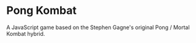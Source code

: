 Pong Kombat
===========

A JavaScript game based on the Stephen Gagne's original Pong / Mortal Kombat hybrid.